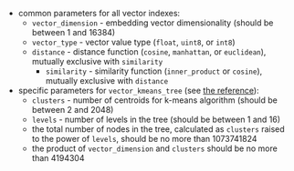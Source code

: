   * common parameters for all vector indexes:
    * `vector_dimension` - embedding vector dimensionality (should be between 1 and 16384)
    * `vector_type` - vector value type (`float`, `uint8`, or `int8`)
    * `distance` - distance function (`cosine`, `manhattan`, or `euclidean`), mutually exclusive with `similarity`
	  * `similarity` - similarity function (`inner_product` or `cosine`), mutually exclusive with `distance`
  * specific parameters for `vector_kmeans_tree` (see [the reference](../../../../dev/vector-indexes.md#kmeans-tree-type)):
    * `clusters` - number of centroids for k-means algorithm (should be between 2 and 2048)
    * `levels` - number of levels in the tree (should be between 1 and 16)
    * the total number of nodes in the tree, calculated as `clusters` raised to the power of `levels`, should be no more than 1073741824
    * the product of `vector_dimension` and `clusters` should be no more than 4194304
